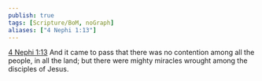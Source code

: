 ```yaml
---
publish: true
tags: [Scripture/BoM, noGraph]
aliases: ["4 Nephi 1:13"]
---
```

[4 Nephi 1:13](https://churchofjesuschrist.org/study/scriptures/bofm/4-ne/1?lang=eng&id=p13#p13) And it came to pass that there was no contention among all the people, in all the land; but there were mighty miracles wrought among the disciples of Jesus.

